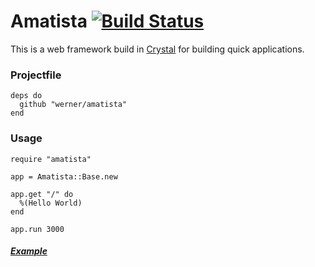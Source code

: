 # Amatista [![Build Status](https://travis-ci.org/werner/amatista.png)](https://travis-ci.org/werner/amatista)

This is a web framework build in [Crystal](https://github.com/manastech/crystal) for building quick applications.

### Projectfile

```crystal
deps do
  github "werner/amatista"
end
```

### Usage

```
require "amatista"

app = Amatista::Base.new

app.get "/" do
  %(Hello World)
end

app.run 3000

```
##### [Example](https://github.com/werner/todo_crystal)
